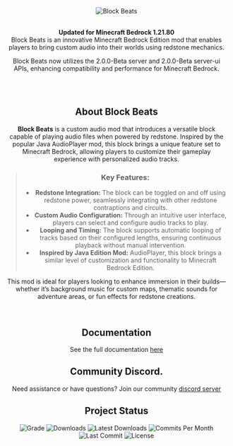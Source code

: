 <div align="center">
  <img src="https://i.imgur.com/RuYU6WF.png" alt="Block Beats">
  <br><br>
  <p><b>Updated for Minecraft Bedrock 1.21.80</b><br>
   Block Beats is an innovative Minecraft Bedrock Edition mod that enables players to bring custom audio into their worlds using redstone mechanics.

Block Beats now utilizes the 2.0.0-Beta server and 2.0.0-Beta server-ui APIs, enhancing compatibility and performance for Minecraft Bedrock.</p>
  <br><br>
</div>
<div align="center">
  <center><h2>About Block Beats</h2></center>
  <p>
  <strong>Block Beats</strong> is a custom audio mod that introduces a versatile block capable of playing audio files when powered by redstone. 
    Inspired by the popular Java AudioPlayer mod, this block brings a unique feature set to Minecraft Bedrock, allowing players 
    to customize their gameplay experience with personalized audio tracks.
  </p>
  <blockquote>
    <h3>Key Features:</h3>
    <ul>
      <li>
        <strong>Redstone Integration:</strong> The block can be toggled on and off using redstone power, seamlessly integrating 
        with other redstone contraptions and circuits.
      </li>
      <li>
        <strong>Custom Audio Configuration:</strong> Through an intuitive user interface, players can select and configure audio 
        tracks to play.
      </li>
      <li>
        <strong>Looping and Timing:</strong> The block supports automatic looping of tracks based on their configured lengths, 
        ensuring continuous playback without manual intervention.
      </li>
      <li>
        <strong>Inspired by Java Edition Mod:</strong> AudioPlayer, this block brings a similar 
        level of customization and functionality to Minecraft Bedrock Edition.
      </li>
    </ul>
  </blockquote>
  <p>
    This mod is ideal for players looking to enhance immersion in their builds—whether it’s background music for custom maps, 
    thematic sounds for adventure areas, or fun effects for redstone creations.
  </p>
  <br>
   <div align="center">
  <h2>Documentation</h2>
  See the full documentation 
   <a href="https://pete9xi.github.io/Block-Beats/#/">here</a>
</div>
    <div align="center">
  <h2>Community Discord.</h2>
   Need assistance or have questions? Join our community
   <a href="https://discord.gg/uKEAHxSaGn">discord server</a>
</div>
<div align="center">
  <h2>Project Status</h2>
  <img src="https://www.codefactor.io/repository/github/pete9xi/Block-Beats/badge/main" alt="Grade">
  <img src="https://img.shields.io/github/downloads/Pete9xi/Block-Beats/total?style=plastic&logo=appveyor" alt="Downloads">
  <img src="https://img.shields.io/github/downloads/Pete9xi/Block-Beats/latest/total?style=plastic&logo=appveyor" alt="Latest Downloads">
  <img src="https://img.shields.io/github/commit-activity/m/Pete9xi/Block-Beats?style=plastic&logo=appveyor" alt="Commits Per Month">
  <img src="https://img.shields.io/github/last-commit/Pete9xi/Block-Beats?style=plastic&logo=appveyor" alt="Last Commit">
  <img src="https://img.shields.io/github/license/Pete9xi/Block-Beats?style=plastic&logo=appveyor" alt="License">
</div>
</div>

